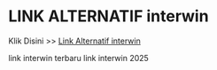 # LINK ALTERNATIF interwin

Klik Disini >> <a href="https://linksto.pages.dev/">Link Alternatif interwin </a>

link interwin terbaru
link interwin 2025